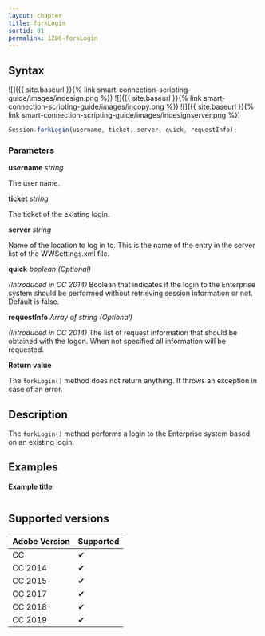 ```yaml
---
layout: chapter
title: forkLogin
sortid: 81
permalink: 1206-forkLogin
---
```

## Syntax

![]({{ site.baseurl }}{% link smart-connection-scripting-guide/images/indesign.png %}) ![]({{ site.baseurl }}{% link smart-connection-scripting-guide/images/incopy.png %}) ![]({{ site.baseurl }}{% link smart-connection-scripting-guide/images/indesignserver.png %})
```javascript
Session.forkLogin(username, ticket, server, quick, requestInfo);
```

### Parameters

**username** *string*

The user name.

**ticket** *string* 

The ticket of the existing login.

**server** *string* 

Name of the location to log in to. This is the name of the entry in the server list of the WWSettings.xml file.

**quick** *boolean (Optional)*

*(Introduced in CC 2014)* Boolean that indicates if the login to the Enterprise system should be performed without retrieving session information or not. Default is false.

**requestInfo** *Array of string  (Optional)*

*(Introduced in CC 2014)* The list of request information that should be obtained with the logon. When not specified all information will be requested.

**Return value**

The `forkLogin()` method does not return anything. It throws an exception in case of an error.

## Description

The `forkLogin()` method performs a login to the Enterprise system based on an existing login. 

## Examples

**Example title**

```javascript

```

## Supported versions

| Adobe Version | Supported |
|---------------|---------|
| CC            | ✔       |
| CC 2014       | ✔       |
| CC 2015       | ✔       |
| CC 2017       | ✔       |
| CC 2018       | ✔       |
| CC 2019       | ✔       |